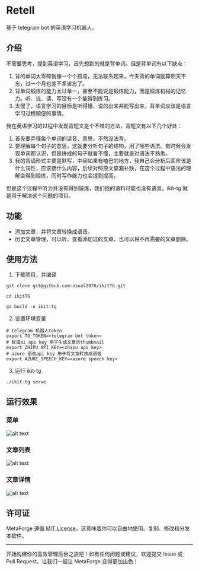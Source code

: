 # Retell

基于 telegram bot 的英语学习机器人。

## 介绍

不需要思考，提到英语学习，首先想到的就是背单词。但是背单词有以下缺点：

1. 背的单词太零碎就像一个个孤岛，无法联系起来，今天背的单词就算明天不忘，过一个月也差不多该忘了。
2. 背单词锻炼的能力太过单一，甚至不能说是锻炼能力，而是锻炼机械的记忆力。听、说、读、写没有一个能得到练习。
3. 太慢了，语言学习的目标是听得懂、说的出来并能写出来，背单词应该是语言学习过程顺便的事情。

我在英语学习的过程中发现背短文是个不错的方法，背短文有以下几个好处：

1. 首先要弄懂每个单词的读音、意思，不然没法背。
2. 要理解每个句子的意思，这就要分析句子的结构，用了哪些语法。有时候会发现单词都认识，但是拼成的句子就看不懂，主要就是对语法不熟悉。
3. 我的背诵形式主要是默写，中间如果有嗑巴的地方，我自己会分析后面应该是什么词性，应该接什么内容，后续对照原文查漏补缺，在这个过程中语法的理解会得到锻炼，同时写作能力也会提到提高。

但是这个过程中听力并没有得到锻炼，我们找的语料可能也没有语音。ikit-tg 就是用于解决这个问题的项目。

## 功能

- 添加文章，并将文章转换成语音。
- 历史文章管理，可以听、查看添加过的文章，也可以将不再需要的文章删除。

## 使用方法

1. 下载项目，并编译

```
git clone git@github.com:usual2970/ikitTG.git

cd ikitTG

go build -o ikit-tg
```

2. 设置环境变量

```shell
# telegram 机器人token
export TG_TOKEN=<telegram bot token>
# 智谱ai api key 用于生成文章的thumbnail
export ZHIPU_API_KEY=<zhipu api key>
# azure 语音api key 用于将文章转换成语音
export AZURE_SPEECH_KEY=<azure speech key>
```

3. 运行 ikit-tg

```
./ikit-tg serve
```

## 运行效果

### 菜单

![alt text](assets/image-1.png)

### 文章列表

![alt text](assets/image-2.png)

### 文章详情

![alt text](assets/image-3.png)


## 许可证

MetaForge 遵循 [MIT License](https://github.com/usual2970/ikitTG/blob/main/LICENSE)，这意味着你可以自由地使用、复制、修改和分发本软件。

---

开始构建你的高效管理后台之旅吧！如有任何问题或建议，欢迎提交 Issue 或 Pull Request。让我们一起让 MetaForge 变得更加出色！
